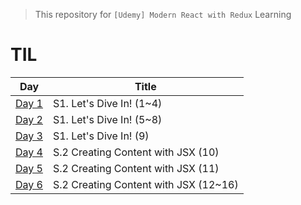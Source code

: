 > This repository for `[Udemy] Modern React with Redux` Learning

# TIL

| Day                           | Title                                 |
| ----------------------------- | ------------------------------------- |
| [Day 1](./markdown/221230.md) | S1. Let's Dive In! (1~4)              |
| [Day 2](./markdown/221231.md) | S1. Let's Dive In! (5~8)              |
| [Day 3](./markdown/230101.md) | S1. Let's Dive In! (9)                |
| [Day 4](./markdown/230102.md) | S.2 Creating Content with JSX (10)    |
| [Day 5](./markdown/230103.md) | S.2 Creating Content with JSX (11)    |
| [Day 6](./markdown/230103.md) | S.2 Creating Content with JSX (12~16) |
